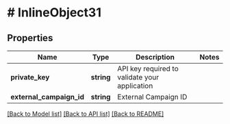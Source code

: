# # InlineObject31

## Properties

Name | Type | Description | Notes
------------ | ------------- | ------------- | -------------
**private_key** | **string** | API key required to validate your application |
**external_campaign_id** | **string** | External Campaign ID |

[[Back to Model list]](../../README.md#models) [[Back to API list]](../../README.md#endpoints) [[Back to README]](../../README.md)

